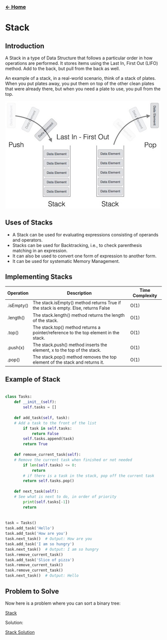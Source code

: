 ### [<- Home](welcome.md)

# Stack

## Introduction

A Stack in a type of Data Structure that follows a particular order in how operations are performed. It stores items using the Last In, First Out (LIFO) method. Add to the back, but pull from the back as well.

An example of a stack, in a real-world scenario, think of a stack of plates. When you put plates away, you put them on top of the other clean plates that were already there, but when you need a plate to use, you pull from the top.

![Stack](stack.jpeg)

## Uses of Stacks

- A Stack can be used for evaluating expressions consisting of operands and operators.
- Stacks can be used for Backtracking, i.e., to check parenthesis matching in an expression.
- It can also be used to convert one form of expression to another form.
- It can be used for systematic Memory Management.

## Implementing Stacks

Operation | Description                                                                        | Time Complexity
----------|------------------------------------------------------------------------------------|----------------
.isEmpty()| The stack.isEmpty() method returns True if the stack is empty. Else, returns False | O(1)
.length() | The stack.length() method returns the length of the stack.                         | O(1)
.top()    | The stack.top() method returns a pointer/reference to the top element in the stack.| O(1)
.push(x)  | The stack.push() method inserts the element, x to the top of the stack.            | O(1)
.pop()    | The stack.pop() method removes the top element of the stack and returns it.        | O(1)

## Example of Stack

``` python

class Tasks:
    def __init__(self):
        self.tasks = []

    def add_task(self, task):
    # Add a task to the front of the list
        if task in self.tasks:
            return False
        self.tasks.append(task)
        return True

    def remove_current_task(self):
    # Remove the current task when finished or not needed
        if len(self.tasks) <= 0:
            return
        # if there is a task in the stack, pop off the current task
        return self.tasks.pop()

    def next_task(self):
    # See what is next to do, in order of priority
        print(self.tasks[-1])
        return


task = Tasks()
task.add_task('Hello')
task.add_task('How are you')
task.next_task()  # Output: How are you
task.add_task('I am so hungry')
task.next_task()  # Output: I am so hungry
task.remove_current_task()
task.add_task('Slice of pizza')
task.remove_current_task()
task.remove_current_task()
task.next_task()  # Output: Hello

```

## Problem to Solve

Now here is a problem where you can sort a binary tree:

[Stack](stack.py)

Solution:

[Stack Solution](stack_solution.py)